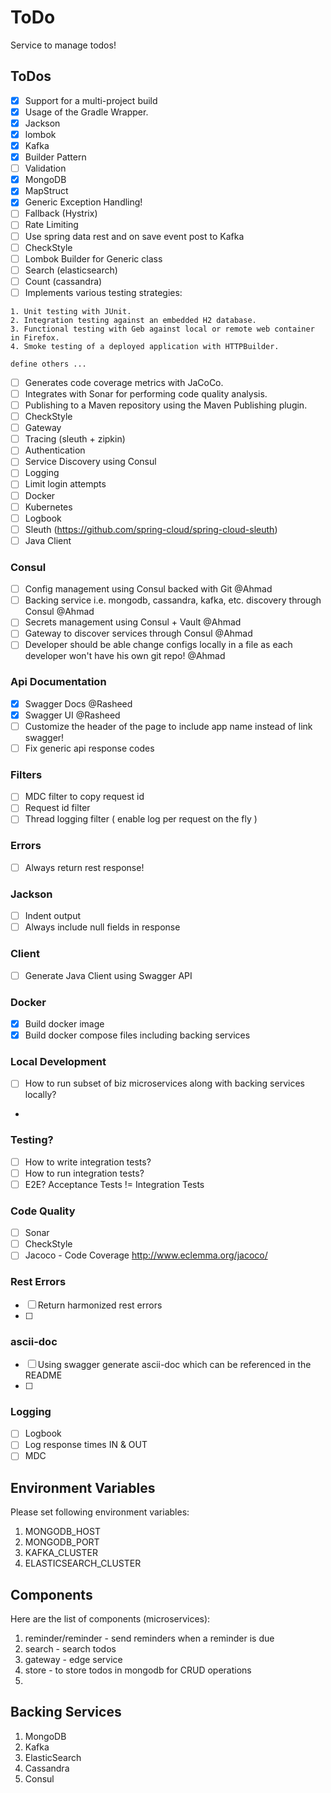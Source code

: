 ToDo
====

Service to manage todos!

## ToDos

- [x] Support for a multi-project build
- [x] Usage of the Gradle Wrapper.
- [x] Jackson
- [x] lombok
- [x] Kafka
- [x] Builder Pattern
- [ ] Validation
- [x] MongoDB
- [x] MapStruct
- [x] Generic Exception Handling!
- [ ] Fallback (Hystrix)
- [ ] Rate Limiting
- [ ] Use spring data rest and on save event post to Kafka
- [ ] CheckStyle
- [ ] Lombok Builder for Generic class
- [ ] Search (elasticsearch)
- [ ] Count (cassandra)
- [ ] Implements various testing strategies:

```
1. Unit testing with JUnit.
2. Integration testing against an embedded H2 database.
3. Functional testing with Geb against local or remote web container in Firefox.
4. Smoke testing of a deployed application with HTTPBuilder.

define others ...
```

- [ ] Generates code coverage metrics with JaCoCo.
- [ ] Integrates with Sonar for performing code quality analysis.
- [ ] Publishing to a Maven repository using the Maven Publishing plugin.
- [ ] CheckStyle
- [ ] Gateway
- [ ] Tracing (sleuth + zipkin)
- [ ] Authentication
- [ ] Service Discovery using Consul
- [ ] Logging
- [ ] Limit login attempts
- [ ] Docker
- [ ] Kubernetes
- [ ] Logbook
- [ ] Sleuth (https://github.com/spring-cloud/spring-cloud-sleuth)
- [ ] Java Client

### Consul

- [ ] Config management using Consul backed with Git @Ahmad
- [ ] Backing service i.e. mongodb, cassandra, kafka,  etc. discovery through Consul @Ahmad
- [ ] Secrets management using Consul + Vault @Ahmad
- [ ] Gateway to discover services through Consul @Ahmad
- [ ] Developer should be able change configs locally in a file as each developer won't have his own git repo! @Ahmad

### Api Documentation

- [x] Swagger Docs @Rasheed
- [x] Swagger UI @Rasheed
- [ ] Customize the header of the page to include app name instead of link swagger!
- [ ] Fix generic api response codes

### Filters

- [ ] MDC filter to copy request id
- [ ] Request id filter
- [ ] Thread logging filter ( enable log per request on the fly )

### Errors

- [ ] Always return rest response!

### Jackson

- [ ] Indent output
- [ ] Always include null fields in response

### Client

- [ ] Generate Java Client using Swagger API

### Docker

- [x] Build docker image
- [x] Build docker compose files including backing services

### Local Development

- [ ] How to run subset of biz  microservices along with  backing services locally?
- 

### Testing?

- [ ] How to write integration tests?
- [ ] How to run integration tests?
- [ ] E2E? Acceptance Tests != Integration Tests

### Code Quality

- [ ] Sonar
- [ ] CheckStyle
- [ ] Jacoco - Code Coverage http://www.eclemma.org/jacoco/

### Rest Errors

- [ ] Return harmonized rest errors
- [ ] 

### ascii-doc

- [ ] Using swagger generate ascii-doc which can be referenced in the README
- [ ] 

### Logging

- [ ] Logbook
- [ ] Log response times IN & OUT
- [ ] MDC

## Environment Variables

Please set following environment variables:

1. MONGODB_HOST
2. MONGODB_PORT
3. KAFKA_CLUSTER
4. ELASTICSEARCH_CLUSTER

## Components

Here are the list of components (microservices):

1. reminder/reminder - send reminders when a reminder is due
2. search - search todos
3. gateway - edge service
4. store - to store todos in mongodb for CRUD operations
5. 

## Backing Services

1. MongoDB
2. Kafka
3. ElasticSearch
4. Cassandra
5. Consul
